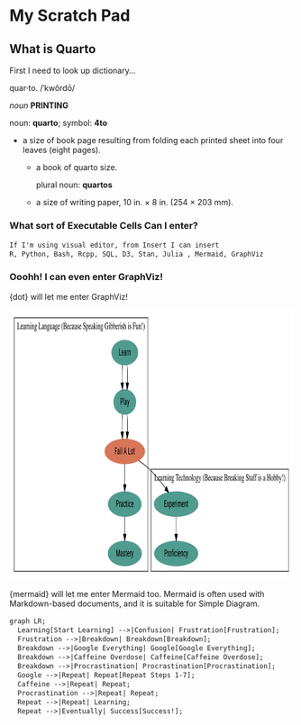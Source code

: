 # My Scratch Pad

## What is Quarto

First I need to look up dictionary…

quar·to. /ˈkwôrdō/

*noun* **PRINTING**

noun: **quarto**; symbol: **4to**

- a size of book page resulting from folding each printed sheet into
  four leaves (eight pages).

  - a book of quarto size.

    plural noun: **quartos**

  - a size of writing paper, 10 in. × 8 in. (254 × 203 mm).

### What sort of Executable Cells Can I enter?

    If I'm using visual editor, from Insert I can insert  
    R, Python, Bash, Rcpp, SQL, D3, Stan, Julia , Mermaid, GraphViz

### Ooohh! I can even enter GraphViz!

{dot} will let me enter GraphViz!

<div>

<div>

<img src="week38_scratchpad_files/figure-commonmark/dot-figure-1.png"
style="width:7in;height:5in" />

</div>

</div>

{mermaid} will let me enter Mermaid too. Mermaid is often used with
Markdown-based documents, and it is suitable for Simple Diagram.

``` mermaid
graph LR;
  Learning[Start Learning] -->|Confusion| Frustration[Frustration];
  Frustration -->|Breakdown| Breakdown[Breakdown];
  Breakdown -->|Google Everything| Google[Google Everything];
  Breakdown -->|Caffeine Overdose| Caffeine[Caffeine Overdose];
  Breakdown -->|Procrastination| Procrastination[Procrastination];
  Google -->|Repeat| Repeat[Repeat Steps 1-7];
  Caffeine -->|Repeat| Repeat;
  Procrastination -->|Repeat| Repeat;
  Repeat -->|Repeat| Learning;
  Repeat -->|Eventually| Success[Success!];


```
